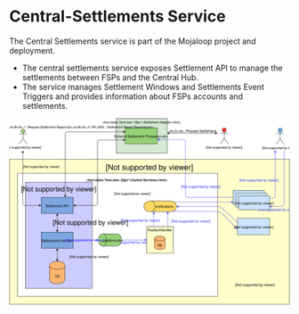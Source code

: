 # Central-Settlements Service

The Central Settlements service is part of the Mojaloop project and deployment.

* The central settlements service exposes Settlement API to manage the settlements between FSPs and the Central Hub. 
* The service manages Settlement Windows and Settlements Event Triggers and provides information about FSPs accounts and settlements.

![Settlements Architecture](./assets/diagrams/architecture/Arch-Mojaloop-Settlements-PI4.svg)
